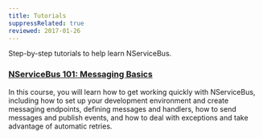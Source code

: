 ```yaml
---
title: Tutorials
suppressRelated: true
reviewed: 2017-01-26
---
```


Step-by-step tutorials to help learn NServiceBus.


### [NServiceBus 101: Messaging Basics](nservicebus-101/)

In this course, you will learn how to get working quickly with NServiceBus, including how to set up your development environment and create messaging endpoints, defining messages and handlers, how to send messages and publish events, and how to deal with exceptions and take advantage of automatic retries.
